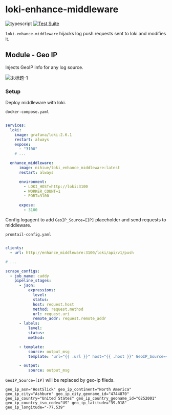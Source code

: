 # loki-enhance-middleware

![typescript](https://img.shields.io/npm/types/scrub-js.svg)
[![Test Suite](https://github.com/Nihiue/loki-enhance-middleware/actions/workflows/main.yml/badge.svg)](https://github.com/Nihiue/loki-enhance-middleware/actions/workflows/main.yml)

`loki-enhance-middleware` hijacks log push requests sent to loki and modifies it.

## Module - Geo IP

Injects GeoIP info for any log source.

![未标题-1](https://user-images.githubusercontent.com/5763301/188595103-5719c66c-b94b-40ec-ad49-9e4cf66f07b8.png)

### Setup

Deploy middleware with loki.

`docker-compose.yaml`
```yaml

services:
  loki:
    image: grafana/loki:2.6.1
    restart: always
    expose:
      - "3100"
    # ...

  enhance_middleware:
      image: nihiue/loki_enhance_middleware:latest
      restart: always

      environment:
        - LOKI_HOST=http://loki:3100
        - WORKER_COUNT=1
        - PORT=3100

      expose:
        - 3100
```

Config logagent to add `GeoIP_Source=[IP]` placeholder and send requests to middleware.

`promtail-config.yaml`
```yaml

clients:
  - url: http://enhance_middleware:3100/loki/api/v1/push

# ...

scrape_configs:
  - job_name: caddy
    pipeline_stages:
      - json:
          expressions:
            level:
            status:
            host: request.host
            method: request.method
            url: request.uri
            remote_addr: request.remote_addr
      - labels:
          level:
          status:
          method:

      - template:
          source: output_msg
          template: 'url="{{ .url }}" host="{{ .host }}" GeoIP_Source={{.remote_addr }}'

      - output:
          source: output_msg
```

`GeoIP_Source=[IP]` will be replaced by geo-ip fileds.

```
geo_ip_asn="HostSlick" geo_ip_continent="North America" geo_ip_city="Ashburn" geo_ip_city_geoname_id="4744870" geo_ip_country="United States" geo_ip_country_geoname_id="6252001" geo_ip_country_iso_code="US" geo_ip_latitude="39.018" geo_ip_longitude="-77.539"

```
